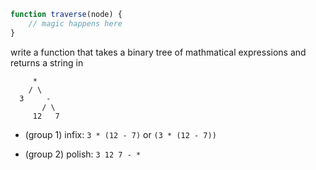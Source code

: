 
```javascript
function traverse(node) {
    // magic happens here
}
```

write a function that takes a binary tree of 
mathmatical expressions and returns a string in


```
     *
    / \
  3     -
       / \
     12   7
```

* (group 1) infix:  `3 * (12 - 7)` or `(3 * (12 - 7))`

* (group 2) polish: `3 12 7 - *`